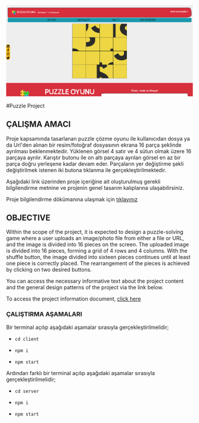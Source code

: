 ![Puzzle Project](KapakResmi.png)

#Puzzle Project

## ÇALIŞMA AMACI
Proje kapsamında tasarlanan puzzle çözme oyunu ile kullanıcıdan dosya ya da Url'den alınan bir resim/fotoğraf dosyasının ekrana 16 parça şeklinde ayrılması beklenmektedir. Yüklenen görsel 4 satır ve 4 sütun olmak üzere 16 parçaya ayrılır. Karıştır butonu ile on altı parçaya ayrılan görsel en az bir parça doğru yerleşene kadar devam eder. Parçaların yer değiştirme şekli değiştirilmek istenen iki butona tıklanma ile gerçekleştirilmektedir.

Aşağıdaki link üzerinden proje içeriğine ait oluşturulmuş gerekli bilgilendirme metnine ve projenin genel tasarım kalıplarına ulaşabilirsiniz.

Proje bilgilendirme dökümanına ulaşmak için [tıklayınız](https://drive.google.com/file/d/1SZu2sO4HuV3GvYNFdnAIBf3imCe7Skha/view?usp=sharing)

## OBJECTIVE
Within the scope of the project, it is expected to design a puzzle-solving game where a user uploads an image/photo file from either a file or URL, and the image is divided into 16 pieces on the screen. The uploaded image is divided into 16 pieces, forming a grid of 4 rows and 4 columns. With the shuffle button, the image divided into sixteen pieces continues until at least one piece is correctly placed. The rearrangement of the pieces is achieved by clicking on two desired buttons.

You can access the necessary informative text about the project content and the general design patterns of the project via the link below.

To access the project information document, [click here](https://drive.google.com/file/d/1SZu2sO4HuV3GvYNFdnAIBf3imCe7Skha/view?usp=sharing)

### ÇALIŞTIRMA AŞAMALARI
 
 Bir terminal açılıp aşağıdaki aşamalar sırasıyla gerçekleştirilmelidir;
- ````
  cd client 
  ````
  
- ````
  npm i
  ````
 
- ````
  npm start
  ````
 
 Ardından farklı bir terminal açılıp aşağıdaki aşamalar sırasıyla gerçekleştirilmelidir;
- ````
  cd server
  ````
  
- ````
  npm i
  ````
  
- ````
  npm start
  ````
